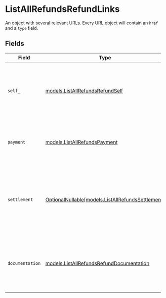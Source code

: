 # ListAllRefundsRefundLinks

An object with several relevant URLs. Every URL object will contain an `href` and a `type` field.


## Fields

| Field                                                                                                                       | Type                                                                                                                        | Required                                                                                                                    | Description                                                                                                                 |
| --------------------------------------------------------------------------------------------------------------------------- | --------------------------------------------------------------------------------------------------------------------------- | --------------------------------------------------------------------------------------------------------------------------- | --------------------------------------------------------------------------------------------------------------------------- |
| `self_`                                                                                                                     | [models.ListAllRefundsRefundSelf](../models/listallrefundsrefundself.md)                                                    | :heavy_check_mark:                                                                                                          | In v2 endpoints, URLs are commonly represented as objects with an `href` and `type` field.                                  |
| `payment`                                                                                                                   | [models.ListAllRefundsPayment](../models/listallrefundspayment.md)                                                          | :heavy_check_mark:                                                                                                          | The API resource URL of the [payment](get-payment) that this refund belongs to.                                             |
| `settlement`                                                                                                                | [OptionalNullable[models.ListAllRefundsSettlement]](../models/listallrefundssettlement.md)                                  | :heavy_minus_sign:                                                                                                          | The API resource URL of the [settlement](get-settlement) this refund has been settled with. Not present if not<br/>yet settled. |
| `documentation`                                                                                                             | [models.ListAllRefundsRefundDocumentation](../models/listallrefundsrefunddocumentation.md)                                  | :heavy_check_mark:                                                                                                          | In v2 endpoints, URLs are commonly represented as objects with an `href` and `type` field.                                  |